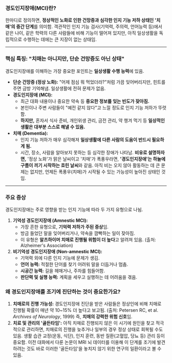 ### 경도인지장애(MCI)란?
한마디로 정의하면, **정상적인 노화로 인한 건망증과 심각한 인지 기능 저하 상태인 '치매'의 중간 단계**를 의미함.
객관적인 인지 기능 검사(기억력, 주의력, 언어능력 등)에서 같은 나이, 같은 학력의 다른 사람들에 비해 기능이 떨어져 있지만, 아직 일상생활을 독립적으로 수행하는 데에는 큰 지장이 없는 상태임.

---

### 핵심 특징: "치매는 아니지만, 단순 건망증도 아닌 상태"
경도인지장애를 이해하는 가장 중요한 포인트는 **일상생활 수행 능력**에 있음.
*   **단순 건망증 (정상 노화):** "어제 점심 뭐 먹었더라?"처럼 가끔 잊어버리지만, 힌트를 주면 금방 기억해냄. 일상생활에 전혀 문제가 없음.
*   **경도인지장애 (MCI):**
    *   최근 대화 내용이나 중요한 약속 등 **중요한 정보를 잊는 빈도가 잦아짐.**
    *   본인이나 주변 사람들이 "예전 같지 않다"고 느낄 정도로 인지 기능 저하가 뚜렷함.
    *   **하지만,** 혼자서 식사 준비, 개인위생 관리, 금전 관리, 약 챙겨 먹기 등 **일상적인 생활은 대부분 스스로 해낼 수 있음.**
*   **치매 (Dementia):**
    *   인지 기능 저하가 매우 심각해져 **일상생활에 다른 사람의 도움이 반드시 필요하게 됨.**
    *   시간, 장소, 사람을 알아보지 못하는 등 심각한 장애가 나타남.
**비유로 설명하자면,**
'정상 노화'가 맑은 날씨이고 '치매'가 폭풍우라면, **'경도인지장애'는 하늘에 구름이 끼기 시작하는 흐린 날씨**와 같음. 아직 비는 오지 않아 활동하는 데 큰 문제는 없지만, 언제든 폭풍우(치매)가 시작될 수 있는 가능성이 높아진 상태인 것임.

---

### 주요 증상
경도인지장애는 주로 영향을 받는 인지 기능에 따라 두 가지 유형으로 나뉨.
1.  **기억성 경도인지장애 (Amnestic MCI):**
    *   가장 흔한 유형으로, **기억력 저하가 주된 증상**임.
    *   방금 들었던 말을 잊어버리거나, 약속을 깜빡하는 일이 잦아짐.
    *   이 유형은 **알츠하이머 치매로 진행될 위험이 더 높다**고 알려져 있음. (출처: Alzheimer's Association)
2.  **비기억성 경도인지장애 (Non-amnestic MCI):**
    *   기억력 외에 다른 인지 기능에 문제가 생김.
    *   **언어 능력:** 적절한 단어를 찾기 어려워 말을 더듬거나 멈춤.
    *   **시공간 능력:** 길을 헤매거나, 주차를 힘들어함.
    *   **판단력 및 실행 능력:** 계획을 세우고 실행하는 데 어려움을 겪음.
### 왜 경도인지장애를 조기에 진단하는 것이 중요한가요?
1.  **치매로의 진행 가능성:** 경도인지장애 진단을 받은 사람들은 정상인에 비해 치매로 진행될 확률이 매년 약 10~15% 더 높다고 보고됨. (출처: Petersen RC, et al. *Archives of Neurology*, 1999) 즉, **치매의 강력한 위험 신호**임.
2.  **치료 및 관리의 '골든타임':** 아직 치매로 진행되지 않은 이 시기에 원인을 찾고 적극적으로 관리하면, 치매로의 진행을 늦추거나 일부의 경우 정상 상태로 회복될 수도 있음. 생활 습관 교정(운동, 식단), 인지 훈련, 동반 질환(고혈압, 당뇨 등) 관리 등이 중요함.
이전 대화에서 다룬 논문이 MRI 뇌 데이터를 이용해 이 단계를 조기에 발견하려는 것도 바로 이러한 '골든타임'을 놓치지 않기 위한 연구의 일환이라고 볼 수 있음.
